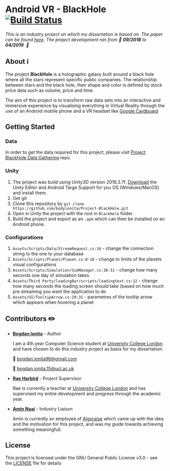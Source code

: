 # Android VR - BlackHole [![Build Status](https://travis-ci.com/bodyionita/Project-BlackHole.svg?branch=master)](https://travis-ci.com/bodyionita/Project-BlackHole)

*This is an industry project on which my dissertation is based on. The paper can be found [here](https://drive.google.com/file/d/1EaVCF7VU8gH9VLK3lrNfQ-2uwO1yFhPz/view?usp=sharing).
The project development ran from :calendar: __09/2018__ to __04/2019__. :calendar:*

## About :information_source:

The project **BlackHole** is a holographic galaxy built around a black hole where all the stars represent 
specific public companies. The relationship between stars and the black hole, their shape 
and color is defined by stock price data such as volume, price and time.

The aim of this project is to transform raw data sets into an interactive and immersive experience by 
visualising everything in Virtual Reality through the use of an Android mobile phone and a VR headset like
[Google Cardboard](https://vr.google.com/cardboard/)


## Getting Started

### Data

In order to get the data required for this project, please visit [Project BlackHole Data Gathering](https://github.com/bodyionita/Project-BlackHole-DataGathering) repo.

### Unity

1. The project was build using Unity3D version 2018.3.7f. [Download](https://unity3d.com/unity/whats-new/2018.3.7) the Unity Editor and Android Targe Support for you OS (Windows/MacOS) and install them.
2. Get git
3. Clone this repository by `git clone https://github.com/bodyionita/Project-BlackHole.git`
4. Open in Unity the project with the root in `BlackHole` folder
5. Build the project and export as an `.apk` which can then be installed on an Android phone.

### Configurations
1. `Assets/Scripts/Data/StreamRequest.cs:16` - change the connection string to the one to your database 
2. `Assets/Scripts/Planet/Planet.cs:8-18` - change to limits of the planets visual configurations
3. `Assets/Scripts/Simulation/SimManager.cs:30-31` - change how many seconds one day of simulation takes
4. `Assets/Third Party/loadingBar/scripts/loadingtext.cs:12` - change how many seconds the loading screen should take (based on how much pre streaming you want the application to do
5. `Assets/UI/TooltipArrow.cs:29:31` - parametres of the tooltip arrow which appears when hovering a planet


## Contributors :pencil2:

- **[Bogdan Ionita](https://www.linkedin.com/in/bionita/)** - Author 

    I am a 4th year Computer Science student at [University College London](https://www.ucl.ac.uk/) 
    and have chosen to do this industry project as basis for my dissertation.

    :e-mail:  bogdan.ionita96@gmail.com

    :e-mail:  bogdan.ionita.15@ucl.ac.uk
    
- **[Rae Harbird](http://www.cs.ucl.ac.uk/people/R.Harbird.html/)** - Project Supervisor
    
    Rae is currently a teacher at [University College London](https://www.ucl.ac.uk/) and has supervised
    my entire development and progress through the academic year.
    
- **[Amin Naaj](https://www.linkedin.com/in/amin-n-87375b116/)** - Industry Liaison

    Amin is currently an employee of [Algoraise](https://algoraise.com/) which came up with the idea
    and the motivation for this project, and was my guide towards achieving something meaningfull.

## License

This project is licensed under the GNU General Public License v3.0 - see the [LICENSE](LICENSE)
file for details
